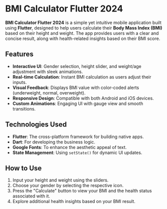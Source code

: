 # **BMI Calculator Flutter 2024**

**BMI Calculator Flutter 2024** is a simple yet intuitive mobile application built using **Flutter**, designed to help users calculate their **Body Mass Index (BMI)** based on their height and weight. The app provides users with a clear and concise result, along with health-related insights based on their BMI score.

## **Features**
- **Interactive UI**: Gender selection, height slider, and weight/age adjustment with sleek animations.
- **Real-time Calculation**: Instant BMI calculation as users adjust their inputs.
- **Visual Feedback**: Displays BMI value with color-coded alerts (underweight, normal, overweight).
- **Responsive Design**: Compatible with both Android and iOS devices.
- **Custom Animations**: Engaging UI with gauge view and smooth transitions.

## **Technologies Used**
- **Flutter**: The cross-platform framework for building native apps.
- **Dart**: For developing the business logic.
- **Google Fonts**: To enhance the aesthetic appeal of text.
- **State Management**: Using `setState()` for dynamic UI updates.

## **How to Use**
1. Input your height and weight using the sliders.
2. Choose your gender by selecting the respective icon.
3. Press the "Calculate" button to view your BMI and the health status associated with it.
4. Explore additional health insights based on your BMI result.
